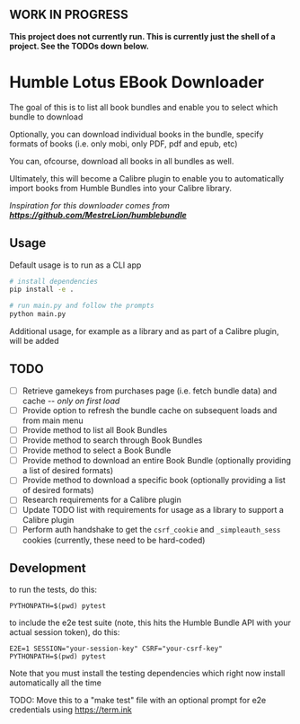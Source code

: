 ## WORK IN PROGRESS

**This project does not currently run.  This is currently just the shell of a project.  See the TODOs down below.**

# Humble Lotus EBook Downloader
The goal of this is to list all book bundles and enable you to select which bundle to download

Optionally, you can download individual books in the bundle, specify formats of books (i.e. only mobi, only PDF, pdf and epub, etc)

You can, ofcourse, download all books in all bundles as well.

Ultimately, this will become a Calibre plugin to enable you to automatically import books from Humble Bundles into your Calibre library.

_Inspiration for this downloader comes from **https://github.com/MestreLion/humblebundle**_

## Usage

Default usage is to run as a CLI app
```bash
# install dependencies
pip install -e .

# run main.py and follow the prompts
python main.py
```

Additional usage, for example as a library and as part of a Calibre plugin, will be added

## TODO

* [ ] Retrieve gamekeys from purchases page (i.e. fetch bundle data) and cache -- *only on first load*
* [ ] Provide option to refresh the bundle cache on subsequent loads and from main menu
* [ ] Provide method to list all Book Bundles
* [ ] Provide method to search through Book Bundles
* [ ] Provide method to select a Book Bundle
* [ ] Provide method to download an entire Book Bundle (optionally providing a list of desired formats)
* [ ] Provide method to download a specific book (optionally providing a list of desired formats)
* [ ] Research requirements for a Calibre plugin
* [ ] Update TODO list with requirements for usage as a library to support a Calibre plugin
* [ ] Perform auth handshake to get the `csrf_cookie` and `_simpleauth_sess` cookies (currently, these need to be hard-coded)

## Development
to run the tests, do this:
```
PYTHONPATH=$(pwd) pytest
```

to include the e2e test suite (note, this hits the Humble Bundle API with your actual session token), do this:
```
E2E=1 SESSION="your-session-key" CSRF="your-csrf-key" PYTHONPATH=$(pwd) pytest
```

 Note that you must install the testing dependencies which right now install automatically all the time

 TODO: Move this to a "make test" file with an optional prompt for e2e credentials using https://term.ink


